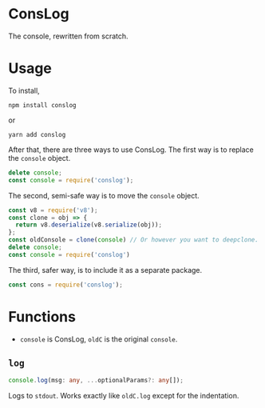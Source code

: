 # ConsLog

The console, rewritten from scratch.

# Usage

To install, 
```
npm install conslog
```
or
```
yarn add conslog
```

After that, there are three ways to use ConsLog. The first way is to replace the `console` object.
```javascript
delete console;
const console = require('conslog');
```
The second, semi-safe way is to move the `console` object.
```javascript
const v8 = require('v8');
const clone = obj => {
  return v8.deserialize(v8.serialize(obj));
};
const oldConsole = clone(console) // Or however you want to deepclone.
delete console;
const console = require('conslog')
```
The third, safer way, is to include it as a separate package.
```javascript
const cons = require('conslog');
```

# Functions

* `console` is ConsLog, `oldC` is the original `console`.

## `log`

```typescript
console.log(msg: any, ...optionalParams?: any[]);
```

Logs to `stdout`. Works exactly like `oldC.log` except for the indentation.